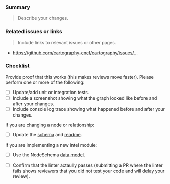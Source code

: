 ### Summary
> Describe your changes.



### Related issues or links
> Include links to relevant issues or other pages.

- https://github.com/cartography-cncf/cartography/issues/...


### Checklist

Provide proof that this works (this makes reviews move faster). Please perform one or more of the following:
- [ ] Update/add unit or integration tests.
- [ ] Include a screenshot showing what the graph looked like before and after your changes.
- [ ] Include console log trace showing what happened before and after your changes.

If you are changing a node or relationship:
- [ ] Update the [schema](https://github.com/cartography-cncf/cartography/tree/master/docs/root/modules) and [readme](https://github.com/cartography-cncf/cartography/blob/master/docs/schema/README.md).

If you are implementing a new intel module:
- [ ] Use the NodeSchema [data model](https://cartography-cncf.github.io/cartography/dev/writing-intel-modules.html#defining-a-node).

- [ ] Confirm that the linter actaully passes (submitting a PR where the linter fails shows reviewers that you did not test your code and will delay your review).
